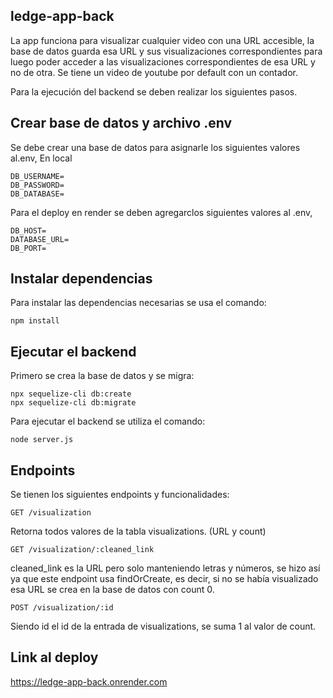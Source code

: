 ## ledge-app-back
La app funciona para visualizar cualquier video con una URL accesible, la base de datos guarda esa URL y sus visualizaciones correspondientes para luego poder acceder a las visualizaciones correspondientes de esa URL y no de otra. Se tiene un video de youtube por default con un contador.

Para la ejecución del backend se deben realizar los siguientes pasos.

## Crear base de datos y archivo .env

Se debe crear una base de datos para asignarle los siguientes valores al.env,
En local
```
DB_USERNAME=
DB_PASSWORD=
DB_DATABASE=
```
Para el deploy en render se deben agregarclos siguientes valores al .env,
```
DB_HOST=
DATABASE_URL=
DB_PORT=
```
## Instalar dependencias

Para instalar las dependencias necesarias se usa el comando:
```
npm install
```
## Ejecutar el backend
Primero se crea la base de datos y se migra:
```
npx sequelize-cli db:create
npx sequelize-cli db:migrate
```
Para ejecutar el backend se utiliza el comando:
```
node server.js
```
## Endpoints
Se tienen los siguientes endpoints y funcionalidades:
```
GET /visualization
```
Retorna todos valores de la tabla visualizations. (URL y count)
```
GET /visualization/:cleaned_link
```
cleaned_link es la URL pero solo manteniendo letras y números, se hizo así ya que este endpoint usa findOrCreate, es decir, si no se había visualizado esa URL se crea en la base de datos con count 0.
```
POST /visualization/:id
```
Siendo id el id de la entrada de visualizations, se suma 1 al valor de count.
## Link al deploy
https://ledge-app-back.onrender.com
